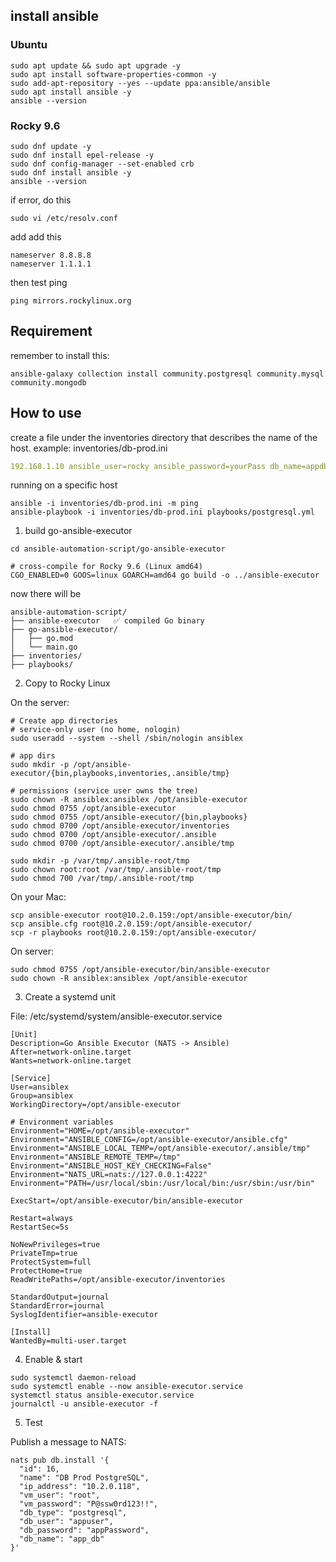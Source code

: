 ## install ansible

### Ubuntu
```shell
sudo apt update && sudo apt upgrade -y
sudo apt install software-properties-common -y
sudo add-apt-repository --yes --update ppa:ansible/ansible
sudo apt install ansible -y
ansible --version
```

### Rocky 9.6
```shell
sudo dnf update -y
sudo dnf install epel-release -y
sudo dnf config-manager --set-enabled crb
sudo dnf install ansible -y
ansible --version
```

if error, do this
```shell
sudo vi /etc/resolv.conf
```

add add this
```
nameserver 8.8.8.8
nameserver 1.1.1.1
```

then test ping
```
ping mirrors.rockylinux.org
```

## Requirement
remember to install this:
```shell
ansible-galaxy collection install community.postgresql community.mysql community.mongodb
```

## How to use
create a file under the inventories directory that describes the name of the host.
example: inventories/db-prod.ini

```yaml
192.168.1.10 ansible_user=rocky ansible_password=yourPass db_name=appdb db_user=appuser db_password=AppP@ssw0rd!
```

running on a specific host
```shell
ansible -i inventories/db-prod.ini -m ping
ansible-playbook -i inventories/db-prod.ini playbooks/postgresql.yml
```

1. build go-ansible-executor

```shell
cd ansible-automation-script/go-ansible-executor

# cross-compile for Rocky 9.6 (Linux amd64)
CGO_ENABLED=0 GOOS=linux GOARCH=amd64 go build -o ../ansible-executor
```

now there will be
```
ansible-automation-script/
├── ansible-executor   ✅ compiled Go binary
├── go-ansible-executor/
│   ├── go.mod
│   └── main.go
├── inventories/
├── playbooks/
```

2. Copy to Rocky Linux

On the server:

```shell
# Create app directories
# service-only user (no home, nologin)
sudo useradd --system --shell /sbin/nologin ansiblex

# app dirs
sudo mkdir -p /opt/ansible-executor/{bin,playbooks,inventories,.ansible/tmp}

# permissions (service user owns the tree)
sudo chown -R ansiblex:ansiblex /opt/ansible-executor
sudo chmod 0755 /opt/ansible-executor
sudo chmod 0755 /opt/ansible-executor/{bin,playbooks}
sudo chmod 0700 /opt/ansible-executor/inventories
sudo chmod 0700 /opt/ansible-executor/.ansible
sudo chmod 0700 /opt/ansible-executor/.ansible/tmp

sudo mkdir -p /var/tmp/.ansible-root/tmp
sudo chown root:root /var/tmp/.ansible-root/tmp
sudo chmod 700 /var/tmp/.ansible-root/tmp
```

On your Mac:
```shell
scp ansible-executor root@10.2.0.159:/opt/ansible-executor/bin/
scp ansible.cfg root@10.2.0.159:/opt/ansible-executor/
scp -r playbooks root@10.2.0.159:/opt/ansible-executor/
```

On server:
```shell
sudo chmod 0755 /opt/ansible-executor/bin/ansible-executor
sudo chown -R ansiblex:ansiblex /opt/ansible-executor
```

3. Create a systemd unit

File: /etc/systemd/system/ansible-executor.service
```
[Unit]
Description=Go Ansible Executor (NATS -> Ansible)
After=network-online.target
Wants=network-online.target

[Service]
User=ansiblex
Group=ansiblex
WorkingDirectory=/opt/ansible-executor

# Environment variables
Environment="HOME=/opt/ansible-executor"
Environment="ANSIBLE_CONFIG=/opt/ansible-executor/ansible.cfg"
Environment="ANSIBLE_LOCAL_TEMP=/opt/ansible-executor/.ansible/tmp"
Environment="ANSIBLE_REMOTE_TEMP=/tmp"
Environment="ANSIBLE_HOST_KEY_CHECKING=False"
Environment="NATS_URL=nats://127.0.0.1:4222"
Environment="PATH=/usr/local/sbin:/usr/local/bin:/usr/sbin:/usr/bin"

ExecStart=/opt/ansible-executor/bin/ansible-executor

Restart=always
RestartSec=5s

NoNewPrivileges=true
PrivateTmp=true
ProtectSystem=full
ProtectHome=true
ReadWritePaths=/opt/ansible-executor/inventories

StandardOutput=journal
StandardError=journal
SyslogIdentifier=ansible-executor

[Install]
WantedBy=multi-user.target
```

4. Enable & start
```shell
sudo systemctl daemon-reload
sudo systemctl enable --now ansible-executor.service
systemctl status ansible-executor.service
journalctl -u ansible-executor -f
```

5. Test

Publish a message to NATS:
```shell
nats pub db.install '{
  "id": 16,
  "name": "DB Prod PostgreSQL",
  "ip_address": "10.2.0.118",
  "vm_user": "root",
  "vm_password": "P@ssw0rd123!!",
  "db_type": "postgresql",
  "db_user": "appuser",
  "db_password": "appPassword",
  "db_name": "app_db" 
}'
```
